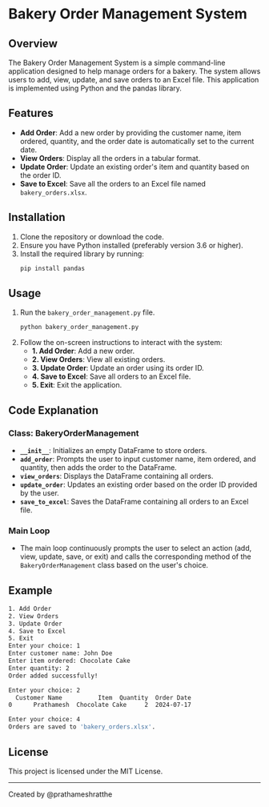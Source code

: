 # Bakery Order Management System

## Overview

The Bakery Order Management System is a simple command-line application designed to help manage orders for a bakery. The system allows users to add, view, update, and save orders to an Excel file. This application is implemented using Python and the pandas library.

## Features

- **Add Order**: Add a new order by providing the customer name, item ordered, quantity, and the order date is automatically set to the current date.
- **View Orders**: Display all the orders in a tabular format.
- **Update Order**: Update an existing order's item and quantity based on the order ID.
- **Save to Excel**: Save all the orders to an Excel file named `bakery_orders.xlsx`.

## Installation

1. Clone the repository or download the code.
2. Ensure you have Python installed (preferably version 3.6 or higher).
3. Install the required library by running:
   ```sh
   pip install pandas
   ```

## Usage

1. Run the `bakery_order_management.py` file.
   ```sh
   python bakery_order_management.py
   ```
2. Follow the on-screen instructions to interact with the system:
   - **1. Add Order**: Add a new order.
   - **2. View Orders**: View all existing orders.
   - **3. Update Order**: Update an order using its order ID.
   - **4. Save to Excel**: Save all orders to an Excel file.
   - **5. Exit**: Exit the application.

## Code Explanation

### Class: BakeryOrderManagement

- **`__init__`**: Initializes an empty DataFrame to store orders.
- **`add_order`**: Prompts the user to input customer name, item ordered, and quantity, then adds the order to the DataFrame.
- **`view_orders`**: Displays the DataFrame containing all orders.
- **`update_order`**: Updates an existing order based on the order ID provided by the user.
- **`save_to_excel`**: Saves the DataFrame containing all orders to an Excel file.

### Main Loop

- The main loop continuously prompts the user to select an action (add, view, update, save, or exit) and calls the corresponding method of the `BakeryOrderManagement` class based on the user's choice.

## Example

```sh
1. Add Order
2. View Orders
3. Update Order
4. Save to Excel
5. Exit
Enter your choice: 1
Enter customer name: John Doe
Enter item ordered: Chocolate Cake
Enter quantity: 2
Order added successfully!

Enter your choice: 2
  Customer Name          Item  Quantity  Order Date
0      Prathamesh  Chocolate Cake     2  2024-07-17

Enter your choice: 4
Orders are saved to 'bakery_orders.xlsx'.
```

## License

This project is licensed under the MIT License.

---
Created by @prathameshratthe

